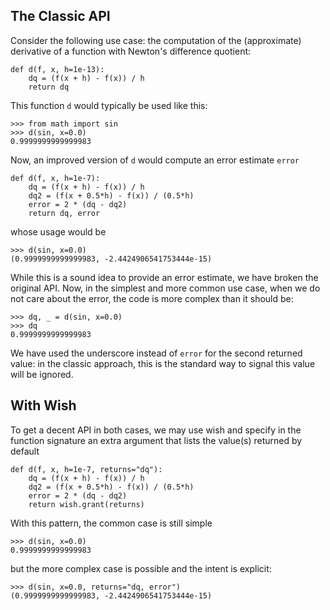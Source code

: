 
The Classic API
--------------------------------------------------------------------------------

Consider the following use case: the computation of the
(approximate) derivative of a function with Newton's difference quotient:

    def d(f, x, h=1e-13):
        dq = (f(x + h) - f(x)) / h
        return dq

This function `d` would typically be used like this:

    >>> from math import sin
    >>> d(sin, x=0.0)
    0.9999999999999983

Now, an improved version of `d` would compute an error estimate `error`

    def d(f, x, h=1e-7):
        dq = (f(x + h) - f(x)) / h
        dq2 = (f(x + 0.5*h) - f(x)) / (0.5*h)
        error = 2 * (dq - dq2)
        return dq, error

whose usage would be

    >>> d(sin, x=0.0)
    (0.9999999999999983, -2.4424906541753444e-15)


While this is a sound idea to provide an error estimate, 
we have broken the original API. 
Now, in the simplest and more common use case,
when we do not care about the error, 
the code is more complex than it should be:

    >>> dq, _ = d(sin, x=0.0)
    >>> dq 
    0.9999999999999983

We have used the underscore instead of `error` for the second 
returned value: in the classic approach, this is the standard 
way to signal this value will be ignored.

With Wish
--------------------------------------------------------------------------------

To get a decent API in both cases, we may use wish and
specify in the function signature an extra argument that lists the value(s) 
returned by default

    def d(f, x, h=1e-7, returns="dq"):
        dq = (f(x + h) - f(x)) / h
        dq2 = (f(x + 0.5*h) - f(x)) / (0.5*h)
        error = 2 * (dq - dq2)
        return wish.grant(returns)

With this pattern, the common case is still simple

    >>> d(sin, x=0.0)
    0.9999999999999983

but the more complex case is possible and the intent is explicit:

    >>> d(sin, x=0.0, returns="dq, error")
    (0.9999999999999983, -2.4424906541753444e-15)


